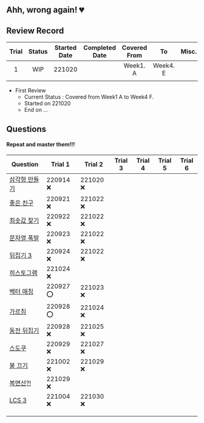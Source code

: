 ## Ahh, wrong again! :broken_heart:

## Review Record
|Trial|Status|Started Date|Completed Date|Covered From|To |Misc.|
|:---:|:----:|:----------:|:------------:|:----------:|:-:|:---:|
|1|WIP|221020| |Week1. A|Week4. E| |
||||||||


* First Review
  * Current Status : Covered from Week1 A to Week4 F.
  * Started on 221020
  * End on ...

## Questions
#### Repeat and master them!!!
|Question|Trial 1|Trial 2|Trial 3|Trial 4|Trial 5|Trial 6|
|--------|-------|-------|-------|-------|-------|-------|
|[삼각형 만들기](https://www.acmicpc.net/problem/1448)|220914 :x:|221020 :x:|||||
|[좋은 친구](https://www.acmicpc.net/problem/3078)|220921 :x:|221022 :x:|||||
|[최솟값 찾기](https://www.acmicpc.net/problem/11003)|220922 :x:|221022 :x:|||||
|[문자열 폭발](https://www.acmicpc.net/problem/9935)|220923 :x:|221022 :x:|||||
|[뒤집기 3](https://www.acmicpc.net/problem/1464)|220924 :x:|221022 :x:|||||
|[히스토그램](https://www.acmicpc.net/problem/1464)|221024 :x:||||||
|[벡터 매칭](https://www.acmicpc.net/problem/1007)|220927 :o:|221023 :x:|||||
|[가르침](https://www.acmicpc.net/problem/1062)|220928 :o:|221024 :x:|||||
|[동전 뒤집기](https://www.acmicpc.net/problem/1285)|220928 :x:|221025 :x:|||||
|[스도쿠](https://www.acmicpc.net/problem/2580)|220929 :x:|221027 :x:|||||
|[불 끄기](https://www.acmicpc.net/problem/14939)|221002 :x:|221029 :x:|||||
|[복면산?!](https://www.acmicpc.net/problem/15811)|221029 :x:||||||
|[LCS 3](https://www.acmicpc.net/problem/1958)|221004 :x:|221030 :x:|||||
|[]()|||||||
|[]()|||||||
|[]()|||||||
